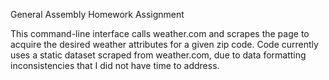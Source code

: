 General Assembly Homework Assignment

This command-line interface calls weather.com and scrapes the page to acquire the desired weather attributes for a given zip code. Code currently uses a static dataset scraped from weather.com, due to data formatting inconsistencies that I did not have time to address.
